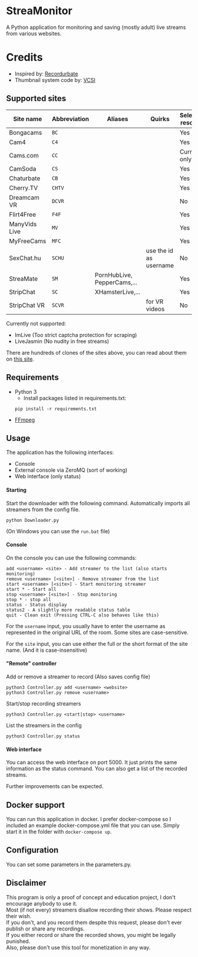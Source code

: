 # StreaMonitor
A Python application for monitoring and saving (mostly adult) live streams from various websites.

# Credits
- Inspired by: [Recordurbate](https://github.com/oliverjrose99/Recordurbate)
- Thumbnail system code by: [VCSI](https://github.com/amietn/vcsi)

## Supported sites
| Site name      | Abbreviation | Aliases                     | Quirks                 | Selectable resolution |
|----------------|--------------|-----------------------------|------------------------|-----------------------|
| Bongacams      | `BC`         |                             |                        | Yes                   |
| Cam4           | `C4`         |                             |                        | Yes                   |
| Cams.com       | `CC`         |                             |                        | Currently only 360p   |
| CamSoda        | `CS`         |                             |                        | Yes                   |
| Chaturbate     | `CB`         |                             |                        | Yes                   |
| Cherry.TV      | `CHTV`       |                             |                        | Yes                   |
| Dreamcam VR    | `DCVR`       |                             |                        | No                    |
| Flirt4Free     | `F4F`        |                             |                        | Yes                   |
| ManyVids Live  | `MV`         |                             |                        | Yes                   |
| MyFreeCams     | `MFC`        |                             |                        | Yes                   |
| SexChat.hu     | `SCHU`       |                             | use the id as username | No                    |
| StreaMate      | `SM`         | PornHubLive, PepperCams,... |                        | Yes                   |
| StripChat      | `SC`         | XHamsterLive,...            |                        | Yes                   |
| StripChat VR   | `SCVR`       |                             | for VR videos          | No                    |

Currently not supported:
* ImLive (Too strict captcha protection for scraping)
* LiveJasmin (No nudity in free streams)

There are hundreds of clones of the sites above, you can read about them on [this site](https://adultwebcam.site/clone-sites-by-platform/).

## Requirements
* Python 3
  * Install packages listed in requirements.txt:
  ```
  pip install -r requirements.txt
  ```
* [FFmpeg](https://ffmpeg.org/download.html)

## Usage

The application has the following interfaces:
* Console
* External console via ZeroMQ (sort of working)
* Web interface (only status)

#### Starting
Start the downloader with the following command.
Automatically imports all streamers from the config file.
```
python Downloader.py
```
(On Windows you can use the `run.bat` file)

#### Console
On the console you can use the following commands:
```
add <username> <site> - Add streamer to the list (also starts monitoring)
remove <username> [<site>] - Remove streamer from the list
start <username> [<site>] - Start monitoring streamer
start * - Start all
stop <username> [<site>] - Stop monitoring
stop * - stop all
status - Status display 
status2 - A slightly more readable status table
quit - Clean exit (Pressing CTRL-C also behaves like this)
```
For the `username` input, you usually have to enter the username as represented in the original URL of the room. 
Some sites are case-sensitive.

For the `site` input, you can use either the full or the short format of the site name. (And it is case-insensitive)

#### "Remote" controller
Add or remove a streamer to record (Also saves config file)
```
python3 Controller.py add <username> <website>
python3 Controller.py remove <username>
```

Start/stop recording streamers
```
python3 Controller.py <start|stop> <username>
```

List the streamers in the config
```
python3 Controller.py status
```

#### Web interface

You can access the web interface on port 5000. 
It just prints the same information as the status command. 
You can also get a list of the recorded streams.

Further improvements can be expected.

## Docker support

You can run this application in docker. I prefer docker-compose so I included an example docker-compose.yml file that you can use.
Simply start it in the folder with `docker-compose up`.

## Configuration

You can set some parameters in the parameters.py.

## Disclaimer

This program is only a proof of concept and education project, I don't encourage anybody to use it. \
Most (if not every) streamers disallow recording their shows. Please respect their wish. \
If you don't, and you record them despite this request, please don't ever publish or share any recordings. \
If you either record or share the recorded shows, you might be legally punished. \
Also, please don't use this tool for monetization in any way.